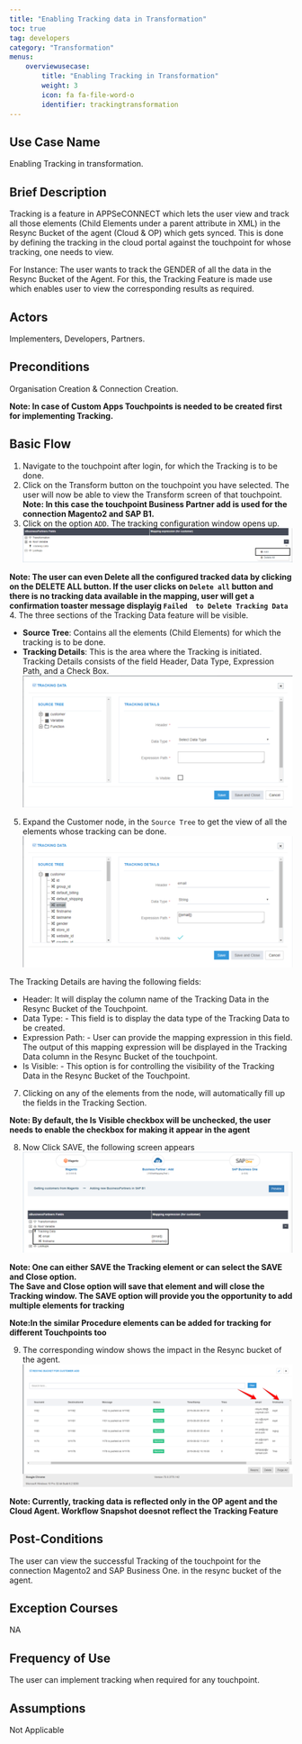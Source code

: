 ```yaml
---
title: "Enabling Tracking data in Transformation"
toc: true
tag: developers
category: "Transformation"
menus: 
    overviewusecase:
        title: "Enabling Tracking in Transformation"
        weight: 3
        icon: fa fa-file-word-o
        identifier: trackingtransformation
---
```


## Use Case Name

Enabling Tracking in transformation.

## Brief Description

Tracking is a feature in APPSeCONNECT which lets the user view and track all those elements (Child Elements under a parent attribute in XML) 
in the Resync Bucket of the agent (Cloud & OP) which gets synced. This is done by defining the tracking in the cloud portal against the 
touchpoint for whose tracking, one needs to view.

For Instance: The user wants to track the GENDER of all the data in the Resync Bucket of the Agent. For this, the Tracking Feature is made use which enables 
user to view the corresponding results as required. 

## Actors

 Implementers, Developers, Partners.

## Preconditions

Organisation Creation & Connection Creation.

**Note: In case of Custom Apps Touchpoints is needed to be created first for implementing Tracking.**

## Basic Flow

1. Navigate to the touchpoint after login, for which the Tracking is to be done.
2. Click on the Transform button on the touchpoint you have selected. The user will now be able to view 
    the Transform screen of that touchpoint.  
**Note: In this case the touchpoint Business Partner add is used for the connection Magento2 and SAP B1.**
3. Click on the option `ADD`. The tracking configuration window opens up.
![trackingdata1-new](/staticfiles/Transformation/media/trackingdata1-new.png)

**Note: The user can even Delete all the configured tracked data by clicking 
on the DELETE ALL button. If the user clicks on `Delete all` button and there is no tracking
data available in the mapping, user will get a confirmation toaster message displayig `Failed 
to Delete Tracking Data`**  
4.	The three sections of the Tracking Data feature will be visible.
* **Source Tree**: Contains all the elements (Child Elements) for which the tracking is to be done.
* **Tracking Details**: This is the area where the Tracking is initiated. Tracking Details consists of the 
  field Header, Data Type, Expression Path, and a Check Box. 
![trackingdata2-new](/staticfiles/Transformation/media/trackingdata2-new.png)

5. Expand the Customer node, in the `Source Tree` to get the view of all the elements whose 
    tracking can be done. 
![trackingdata3-new](/staticfiles/Transformation/media/trackingdata3-new.png)

The Tracking Details are having the following fields: 
* Header: It will display the column name of the Tracking Data in the Resync Bucket of the Touchpoint.
* Data Type: - This field is to display the data type of the Tracking Data to be created.
* Expression Path: - User can provide the mapping expression in this field. The output of this mapping expression will be displayed in the Tracking Data column in the Resync Bucket of the touchpoint.
* Is Visible: - This option is for controlling the visibility of the Tracking Data in the Resync Bucket of the Touchpoint.

7.	Clicking on any of the elements from the node, will automatically fill up the fields in the Tracking Section.

**Note: By default, the Is Visible checkbox will be unchecked, the user needs to enable the checkbox for making it 
appear in the agent**

8. Now Click SAVE, the following screen appears
![trackingdata4-new](/staticfiles/Transformation/media/trackingdata4-new.png)

**Note: One can either SAVE the Tracking element or can select the SAVE and Close option.       
The Save and Close option will save that element and will close the Tracking window. 
The SAVE option will provide you the opportunity to add multiple elements for tracking**     
                                        
**Note:In the similar Procedure elements can be added for tracking for different Touchpoints too**   

9. The corresponding window shows the impact in the Resync bucket of the agent.
![trackingdata5-new](/staticfiles/Transformation/media/trackingdata5-new.png)

**Note: Currently, tracking data is reflected only in the OP agent and the Cloud Agent. Workflow Snapshot doesnot 
reflect the Tracking Feature**

## Post-Conditions
The user can view the successful Tracking of the touchpoint for the connection Magento2 and SAP Business One. in the resync bucket of the agent. 

## Exception Courses

NA

## Frequency of Use
The user can implement tracking when required for any touchpoint.

## Assumptions 
Not Applicable
